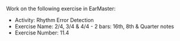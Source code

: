 Work on the following exercise in EarMaster:
- Activity: Rhythm Error Detection
- Exercise Name: 2/4, 3/4 & 4/4 - 2 bars: 16th, 8th & Quarter notes
- Exercise Number: 11.4
